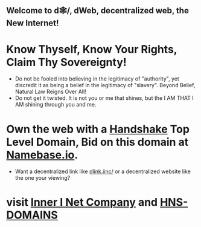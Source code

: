 ## Welcome to d🕸/, dWeb, decentralized web, the New Internet!

# Know Thyself, Know Your Rights, Claim Thy Sovereignty!
- Do not be fooled into believing in the legitimacy of "authority", yet discredit it as being a belief in the legitimacy of "slavery". Beyond Belief, Natural Law Reigns Over All!
- Do not get it twisted. It is not you or me that shines, but the I AM THAT I AM shining through you and me.
# Own the web with a [Handshake](https://handshake.org/) Top Level Domain, Bid on this domain at [Namebase.io](https://namebase.io/domains/xn--d-rn3s). 
- Want a decentralized link like [dlink.iinc/](http://dlink.iinc.hns.to/) or a decentralized website like the one your viewing? 
# visit [Inner I Net Company](http://shapereality.innerinetcompany.hns.to/) and [HNS-DOMAINS](http://home.hns-domains.hns.to/)

